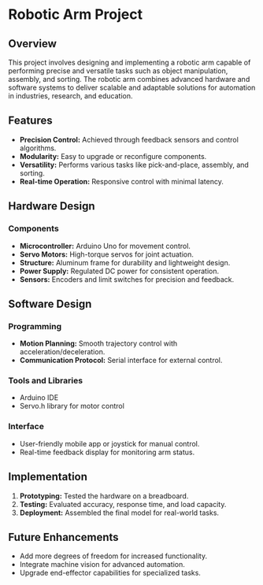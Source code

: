 # Robotic Arm Project

## Overview
This project involves designing and implementing a robotic arm capable of performing precise and versatile tasks such as object manipulation, assembly, and sorting. The robotic arm combines advanced hardware and software systems to deliver scalable and adaptable solutions for automation in industries, research, and education.

## Features
- **Precision Control:** Achieved through feedback sensors and control algorithms.
- **Modularity:** Easy to upgrade or reconfigure components.
- **Versatility:** Performs various tasks like pick-and-place, assembly, and sorting.
- **Real-time Operation:** Responsive control with minimal latency.

## Hardware Design
### Components
- **Microcontroller:** Arduino Uno for movement control.
- **Servo Motors:** High-torque servos for joint actuation.
- **Structure:** Aluminum frame for durability and lightweight design.
- **Power Supply:** Regulated DC power for consistent operation.
- **Sensors:** Encoders and limit switches for precision and feedback.

## Software Design
### Programming
- **Motion Planning:** Smooth trajectory control with acceleration/deceleration.
- **Communication Protocol:** Serial interface for external control.

### Tools and Libraries
- Arduino IDE
- Servo.h library for motor control


### Interface
- User-friendly mobile app or joystick for manual control.
- Real-time feedback display for monitoring arm status.

## Implementation
1. **Prototyping:** Tested the hardware on a breadboard.
2. **Testing:** Evaluated accuracy, response time, and load capacity.
3. **Deployment:** Assembled the final model for real-world tasks.

## Future Enhancements
- Add more degrees of freedom for increased functionality.
- Integrate machine vision for advanced automation.
- Upgrade end-effector capabilities for specialized tasks.



